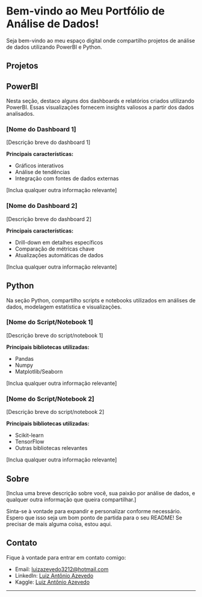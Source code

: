 # Bem-vindo ao Meu Portfólio de Análise de Dados!

Seja bem-vindo ao meu espaço digital onde compartilho projetos de análise de dados utilizando PowerBI e Python.

## Projetos

## PowerBI

Nesta seção, destaco alguns dos dashboards e relatórios criados utilizando PowerBI. Essas visualizações fornecem insights valiosos a partir dos dados analisados.

### [Nome do Dashboard 1]

[Descrição breve do dashboard 1]

**Principais características:**
- Gráficos interativos
- Análise de tendências
- Integração com fontes de dados externas

[Inclua qualquer outra informação relevante]

### [Nome do Dashboard 2]

[Descrição breve do dashboard 2]

**Principais características:**
- Drill-down em detalhes específicos
- Comparação de métricas chave
- Atualizações automáticas de dados

[Inclua qualquer outra informação relevante]

## Python

Na seção Python, compartilho scripts e notebooks utilizados em análises de dados, modelagem estatística e visualizações.

### [Nome do Script/Notebook 1]

[Descrição breve do script/notebook 1]

**Principais bibliotecas utilizadas:**
- Pandas
- Numpy
- Matplotlib/Seaborn

[Inclua qualquer outra informação relevante]

### [Nome do Script/Notebook 2]

[Descrição breve do script/notebook 2]

**Principais bibliotecas utilizadas:**
- Scikit-learn
- TensorFlow
- Outras bibliotecas relevantes

[Inclua qualquer outra informação relevante]

## Sobre

[Inclua uma breve descrição sobre você, sua paixão por análise de dados, e qualquer outra informação que queira compartilhar.]

Sinta-se à vontade para expandir e personalizar conforme necessário. Espero que isso seja um bom ponto de partida para o seu README! Se precisar de mais alguma coisa, estou aqui.

## Contato

Fique à vontade para entrar em contato comigo:

- Email: luizazevedo3212@hotmail.com
- LinkedIn: [Luiz Antônio Azevedo](https://www.linkedin.com/in/luiz-ant%C3%B4nio-azevedo-34b38b23a/)
- Kaggle: [Luiz Antônio Azevedo](https://www.linkedin.com/in/luiz-ant%C3%B4nio-azevedo-34b38b23a/)

---

